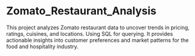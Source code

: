 # Zomato_Restaurant_Analysis
This project analyzes Zomato restaurant data to uncover trends in pricing, ratings, cuisines, and locations. Using SQL for querying. It provides actionable insights into customer preferences and market patterns for the food and hospitality industry.
